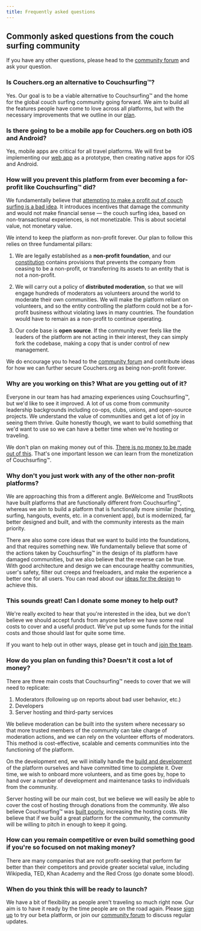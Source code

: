 ```yaml
---
title: Frequently asked questions
---
```


## Commonly asked questions from the couch surfing community

If you have any other questions, please head to the [community forum](https://community.couchers.org/) and ask your question.

### Is Couchers.org an alternative to Couchsurfing&#8482;?

Yes. Our goal is to be a viable alternative to Couchsurfing&#8482; and the home for the global couch surfing community going forward. We aim to build all the features people have come to love across all platforms, but with the necessary improvements that we outline in our [plan](/solutions/).

### Is there going to be a mobile app for Couchers.org on both iOS and Android?

Yes, mobile apps are critical for all travel platforms. We will first be implementing our [web app](https://app.couchers.org) as a prototype, then creating native apps for iOS and Android.

### How will you prevent this platform from ever becoming a for-profit like Couchsurfing&#8482; did?

We fundamentally believe that [attempting to make a profit out of couch surfing is a bad idea](/issues/profit-and-incentives). It introduces incentives that damage the community and would not make financial sense — the couch surfing idea, based on non-transactional experiences, is not monetizable. This is about societal value, not monetary value.

We intend to keep the platform as non-profit forever. Our plan to follow this relies on three fundamental pillars:

1. We are legally established as a **non-profit foundation**, and our [constitution](/foundation) contains provisions that prevents the company from ceasing to be a non-profit, or transferring its assets to an entity that is not a non-profit.

2. We will carry out a policy of **distributed moderation**, so that we will engage hundreds of moderators as volunteers around the world to moderate their own communities. We will make the platform reliant on volunteers, and so the entity controlling the platform could not be a for-profit business without violating laws in many countries. The foundation would have to remain as a non-profit to continue operating.

3. Our code base is **open source**. If the community ever feels like the leaders of the platform are not acting in their interest, they can simply fork the codebase, making a copy that is under control of new management.

We do encourage you to head to the [community forum](https://community.couchers.org/) and contribute ideas for how we can further secure Couchers.org as being non-profit forever.

### Why are you working on this? What are you getting out of it?

Everyone in our team has had amazing experiences using Couchsurfing&#8482;, but we'd like to see it improved. A lot of us come from community leadership backgrounds including co-ops, clubs, unions, and open-source projects. We understand the value of communities and get a lot of joy in seeing them thrive. Quite honestly though, we want to build something that we'd want to use so we can have a better time when we're hosting or traveling.

We don't plan on making money out of this. [There is no money to be made out of this](/issues/profit-and-incentives). That's one important lesson we can learn from the monetization of Couchsurfing&#8482;.

### Why don't you just work with any of the other non-profit platforms?

We are approaching this from a different angle. BeWelcome and TrustRoots have built platforms that are functionally different from Couchsurfing&#8482;, whereas we aim to build a platform that is functionally more similar (hosting, surfing, hangouts, events, etc. in a convenient app), but is modernized, far better designed and built, and with the community interests as the main priority.

There are also some core ideas that we want to build into the foundations, and that requires something new. We fundamentally believe that some of the actions taken by Couchsurfing&#8482; in the design of its platform have damaged communities, but we also believe that the reverse can be true. With good architecture and design we can encourage healthy communities, user's safety, filter out creeps and freeloaders, and make the experience a better one for all users. You can read about our [ideas for the design](/solutions/) to achieve this.

### This sounds great! Can I donate some money to help out?

We're really excited to hear that you're interested in the idea, but we don't believe we should accept funds from anyone before we have some real costs to cover and a useful product. We've put up some funds for the initial costs and those should last for quite some time.

If you want to help out in other ways, please get in touch and [join the team](/volunteer).

### How do you plan on funding this? Doesn't it cost a lot of money?

There are three main costs that Couchsurfing&#8482; needs to cover that we will need to replicate:

1. Moderators (following up on reports about bad user behavior, etc.)
2. Developers
3. Server hosting and third-party services

We believe moderation can be built into the system where necessary so that more trusted members of the community can take charge of moderation actions, and we can rely on the volunteer efforts of moderators. This method is cost-effective, scalable and cements communities into the functioning of the platform.

On the development end, we will initially handle the [build and development](/solutions/the-build) of the platform ourselves and have committed time to complete it. Over time, we wish to onboard more volunteers, and as time goes by, hope to hand over a number of development and maintenance tasks to individuals from the community.

Server hosting will be our main cost, but we believe we will easily be able to cover the cost of hosting through donations from the community. We also believe Couchsurfing&#8482; was [built poorly](/issues/the-build), increasing the hosting costs. We believe that if we build a great platform for the community, the community will be willing to pitch in enough to keep it going.

### How can you remain competitive or even build something good if you're so focused on not making money?

There are many companies that are not profit-seeking that perform far better than their competitors and provide greater societal value, including Wikipedia, TED, Khan Academy and the Red Cross (go donate some blood).

### When do you think this will be ready to launch?

We have a bit of flexibility as people aren't traveling so much right now. Our aim is to have it ready by the time people are on the road again. Please [sign up](https://app.couchers.org/signup) to try our beta platform, or join our [community forum](https://community.couchers.org) to discuss regular updates.
